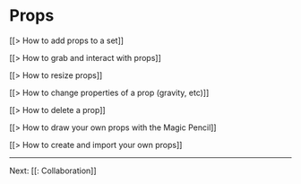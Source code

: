 # Props

[[> How to add props to a set]]

[[> How to grab and interact with props]]

[[> How to resize props]]

[[> How to change properties of a prop (gravity, etc)]]

[[> How to delete a prop]]

[[> How to draw your own props with the Magic Pencil]]

<!-- [[> How to find and use community-created props]] -->

[[> How to create and import your own props]]

---

Next: [[: Collaboration]]
